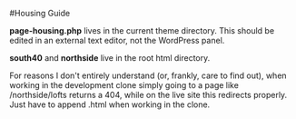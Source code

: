 #Housing Guide

__page-housing.php__ lives in the current theme directory. This should be edited in an external text editor, not the WordPress panel.

__south40__ and __northside__ live in the root html directory.

For reasons I don't entirely understand (or, frankly, care to find out), when
working in the development clone simply going to a page like /northside/lofts
returns a 404, while on the live site this redirects properly. Just have to
append .html when working in the clone.
